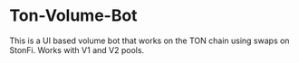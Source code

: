 # Ton-Volume-Bot
This is a UI based volume bot that works on the TON chain using swaps on StonFi. Works with V1 and V2 pools.
